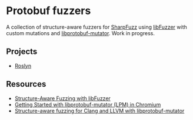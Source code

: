 # Protobuf fuzzers

A collection of structure-aware fuzzers for [SharpFuzz] using
[libFuzzer] with custom mutations and [libprotobuf-mutator].
Work in progress.

[SharpFuzz]: https://github.com/Metalnem/sharpfuzz
[libFuzzer]: http://llvm.org/docs/LibFuzzer.html
[libprotobuf-mutator]: https://github.com/google/libprotobuf-mutator

## Projects

- [Roslyn](https://github.com/Metalnem/protobuf-fuzzers/tree/master/Roslyn)

## Resources

- [Structure-Aware Fuzzing with libFuzzer](https://github.com/google/fuzzer-test-suite/blob/master/tutorial/structure-aware-fuzzing.md)
- [Getting Started with libprotobuf-mutator (LPM) in Chromium](https://chromium.googlesource.com/chromium/src/testing/libfuzzer/+/HEAD/libprotobuf-mutator.md)
- [Structure-aware fuzzing for Clang and LLVM with libprotobuf-mutator](https://www.youtube.com/watch?v=U60hC16HEDY)
